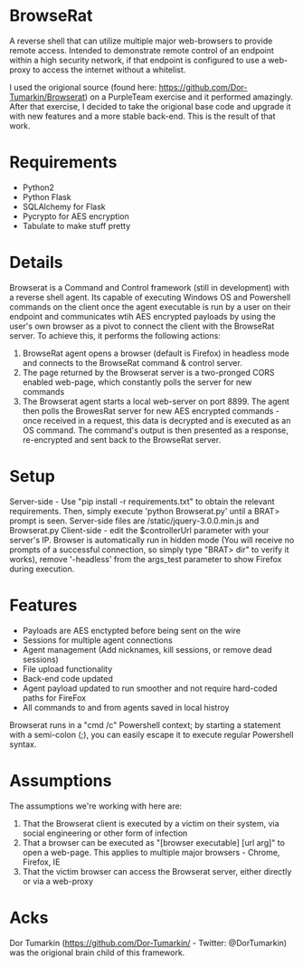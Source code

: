 # BrowseRat
A reverse shell that can utilize multiple major web-browsers to provide remote access. Intended to demonstrate remote control of an endpoint within a high security network, if that endpoint is configured to use a web-proxy to access the internet without a whitelist.

I used the origional source (found here: https://github.com/Dor-Tumarkin/Browserat) on a PurpleTeam exercise and it performed amazingly.  After that exercise, I decided to take the origional base code and upgrade it with new features and a more stable back-end. This is the result of that work. 

# Requirements
* Python2
* Python Flask
* SQLAlchemy for Flask
* Pycrypto for AES encryption
* Tabulate to make stuff pretty

# Details
Browserat is a Command and Control framework (still in development) with a reverse shell agent. Its capable of executing Windows OS and Powershell commands on the client once the agent executable is run by a user on their endpoint and communicates wtih AES encrypted payloads by using the user's own browser as a pivot to connect the client with the BrowseRat server. To achieve this, it performs the following actions:

1. BrowseRat agent opens a browser (default is Firefox) in headless mode and connects to the BrowseRat command & control server.
2. The page returned by the Browserat server is a two-pronged CORS enabled web-page, which constantly polls the server for new commands 
3. The Browserat agent starts a local web-server on port 8899.  The agent then polls the BrowesRat server for new AES encrypted commands  - once received in a request, this data is decrypted and is executed as an OS command. The command's output is then presented as a response, re-encrypted and sent back to the BrowseRat server.

# Setup
Server-side - Use "pip install -r requirements.txt" to obtain the relevant requirements. Then, simply execute 'python Browserat.py' until a BRAT> prompt is seen. Server-side files are /static/jquery-3.0.0.min.js and Browserat.py
Client-side - edit the $controllerUrl parameter with your server's IP. Browser is automatically run in hidden mode (You will receive no prompts of a successful connection, so simply type "BRAT> dir" to verify it works), remove '-headless' from the args_test parameter to show Firefox during execution. 

# Features
* Payloads are AES enctypted before being sent on the wire
* Sessions for multiple agent connections 
* Agent management (Add nicknames, kill sessions, or remove dead sessions)
* File upload functionality
* Back-end code updated
* Agent payload updated to run smoother and not require hard-coded paths for FireFox
* All commands to and from agents saved in local histroy 

Browserat runs in a "cmd /c" Powershell context; by starting a statement with a semi-colon (;), you can easily escape it to execute regular Powershell syntax.

# Assumptions
The assumptions we're working with here are:

1. That the Browserat client is executed by a victim on their system, via social engineering or other form of infection
2. That a browser can be executed as "[browser executable] [url arg]" to open a web-page. This applies to multiple major browsers - Chrome, Firefox, IE
3. That the victim browser can access the Browserat server, either directly or via a web-proxy

# Acks
Dor Tumarkin (https://github.com/Dor-Tumarkin/ - Twitter: @DorTumarkin) was the origional brain child of this framework.   
